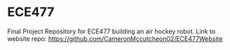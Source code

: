 # ECE477
Final Project Repository for ECE477 building an air hockey robot. 
Link to website repo: https://github.com/CameronMccutcheon02/ECE477Website
